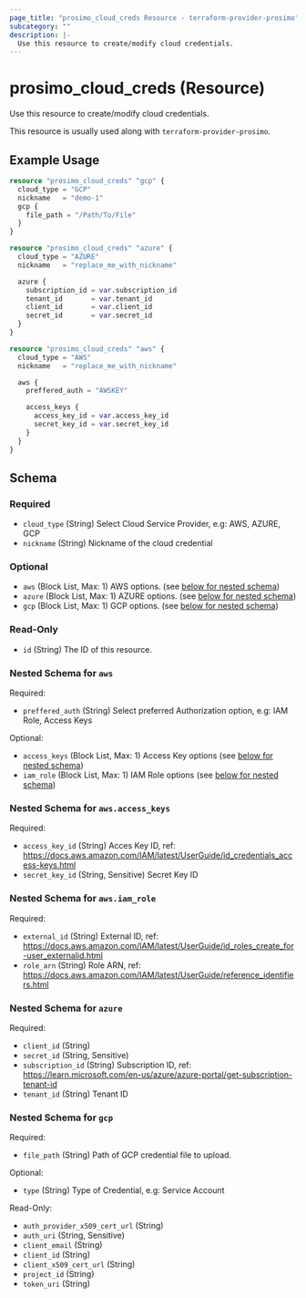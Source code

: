```yaml
---
page_title: "prosimo_cloud_creds Resource - terraform-provider-prosimo"
subcategory: ""
description: |-
  Use this resource to create/modify cloud credentials.
---
```


# prosimo_cloud_creds (Resource)

Use this resource to create/modify cloud credentials.

This resource is usually used along with `terraform-provider-prosimo`.



## Example Usage

```terraform
resource "prosimo_cloud_creds" "gcp" {
  cloud_type = "GCP"
  nickname   = "demo-1"
  gcp {
    file_path = "/Path/To/File"
  }
}

resource "prosimo_cloud_creds" "azure" {
  cloud_type = "AZURE"
  nickname   = "replace_me_with_nickname"

  azure {
    subscription_id = var.subscription_id
    tenant_id       = var.tenant_id
    client_id       = var.client_id
    secret_id       = var.secret_id
  }
}

resource "prosimo_cloud_creds" "aws" {
  cloud_type = "AWS"
  nickname   = "replace_me_with_nickname"

  aws {
    preffered_auth = "AWSKEY"

    access_keys {
      access_key_id = var.access_key_id
      secret_key_id = var.secret_key_id
    }
  }
}
```

<!-- schema generated by tfplugindocs -->
## Schema

### Required

- `cloud_type` (String) Select Cloud Service Provider, e.g: AWS, AZURE, GCP
- `nickname` (String) Nickname of the cloud credential

### Optional

- `aws` (Block List, Max: 1) AWS options. (see [below for nested schema](#nestedblock--aws))
- `azure` (Block List, Max: 1) AZURE options. (see [below for nested schema](#nestedblock--azure))
- `gcp` (Block List, Max: 1) GCP options. (see [below for nested schema](#nestedblock--gcp))

### Read-Only

- `id` (String) The ID of this resource.

<a id="nestedblock--aws"></a>
### Nested Schema for `aws`

Required:

- `preffered_auth` (String) Select preferred Authorization option, e.g: IAM Role, Access Keys

Optional:

- `access_keys` (Block List, Max: 1) Access Key options (see [below for nested schema](#nestedblock--aws--access_keys))
- `iam_role` (Block List, Max: 1) IAM Role options (see [below for nested schema](#nestedblock--aws--iam_role))

<a id="nestedblock--aws--access_keys"></a>
### Nested Schema for `aws.access_keys`

Required:

- `access_key_id` (String) Acces Key ID, ref: https://docs.aws.amazon.com/IAM/latest/UserGuide/id_credentials_access-keys.html
- `secret_key_id` (String, Sensitive) Secret Key ID


<a id="nestedblock--aws--iam_role"></a>
### Nested Schema for `aws.iam_role`

Required:

- `external_id` (String) External ID, ref: https://docs.aws.amazon.com/IAM/latest/UserGuide/id_roles_create_for-user_externalid.html
- `role_arn` (String) Role ARN, ref: https://docs.aws.amazon.com/IAM/latest/UserGuide/reference_identifiers.html



<a id="nestedblock--azure"></a>
### Nested Schema for `azure`

Required:

- `client_id` (String)
- `secret_id` (String, Sensitive)
- `subscription_id` (String) Subscription ID, ref: https://learn.microsoft.com/en-us/azure/azure-portal/get-subscription-tenant-id
- `tenant_id` (String) Tenant ID


<a id="nestedblock--gcp"></a>
### Nested Schema for `gcp`

Required:

- `file_path` (String) Path of GCP credential file to upload.

Optional:

- `type` (String) Type of Credential, e.g: Service Account

Read-Only:

- `auth_provider_x509_cert_url` (String)
- `auth_uri` (String, Sensitive)
- `client_email` (String)
- `client_id` (String)
- `client_x509_cert_url` (String)
- `project_id` (String)
- `token_uri` (String)

